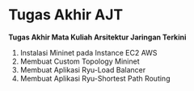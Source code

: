 # Tugas Akhir AJT
**Tugas Akhir Mata Kuliah Arsitektur Jaringan Terkini**
1. Instalasi Mininet pada Instance EC2 AWS
2. Membuat Custom Topology Mininet
3. Membuat Aplikasi Ryu-Load Balancer
4. Membuat Aplikasi Ryu-Shortest Path Routing
